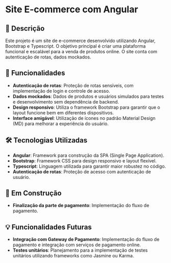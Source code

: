 # Site E-commerce com Angular

## 📄 Descrição
Este projeto é um site de e-commerce desenvolvido utilizando Angular, Bootstrap e Typescript. O objetivo principal é criar uma plataforma funcional e escalável para a venda de produtos online. O site conta com autenticação de rotas, dados mockados.

## 🚀 Funcionalidades

- **Autenticação de rotas**: Proteção de rotas sensíveis, com implementação de login e controle de acesso.
- **Dados mockados**: Dados de produtos e usuários simulados para testes e desenvolvimento sem dependência de backend.
- **Design responsivo**: Utiliza o framework Bootstrap para garantir que o layout funcione bem em diferentes dispositivos.
- **Interface amigável**: Utilização de ícones no padrão Material Design (MD) para melhorar a experiência do usuário.

## 🛠️ Tecnologias Utilizadas

- **Angular**: Framework para construção da SPA (Single Page Application).
- **Bootstrap**: Framework CSS para design responsivo e layout flexível.
- **Typescript**: Linguagem utilizada para garantir maior robustez no código.
- **Autenticação de rotas**: Proteção de acesso com autenticação de usuário.

## 🌟 Em Construção

- **Finalização da parte de pagamento**: Implementação do fluxo de pagamento.

## 💡 Funcionalidades Futuras

- **Integração com Gateway de Pagamento**: Implementação do fluxo de pagamento e integração com serviços de pagamento online.
- **Testes unitários**: Planejamento para a implementação de testes unitários utilizando frameworks como Jasmine ou Karma.
